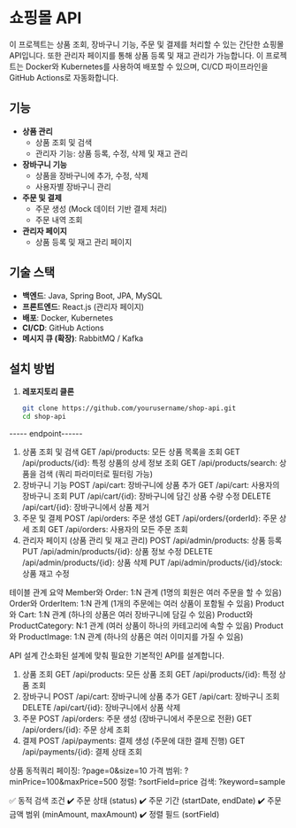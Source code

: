 # 쇼핑몰 API

이 프로젝트는 상품 조회, 장바구니 기능, 주문 및 결제를 처리할 수 있는 간단한 쇼핑몰 API입니다. 또한 관리자 페이지를 통해 상품 등록 및 재고 관리가 가능합니다. 이 프로젝트는 Docker와 Kubernetes를 사용하여 배포할 수 있으며, CI/CD 파이프라인을 GitHub Actions로 자동화합니다.

## 기능

- **상품 관리**
    - 상품 조회 및 검색
    - 관리자 기능: 상품 등록, 수정, 삭제 및 재고 관리
- **장바구니 기능**
    - 상품을 장바구니에 추가, 수정, 삭제
    - 사용자별 장바구니 관리
- **주문 및 결제**
    - 주문 생성 (Mock 데이터 기반 결제 처리)
    - 주문 내역 조회
- **관리자 페이지**
    - 상품 등록 및 재고 관리 페이지

## 기술 스택

- **백엔드**: Java, Spring Boot, JPA, MySQL
- **프론트엔드**: React.js (관리자 페이지)
- **배포**: Docker, Kubernetes
- **CI/CD**: GitHub Actions
- **메시지 큐 (확장)**: RabbitMQ / Kafka

## 설치 방법

1. **레포지토리 클론**

   ```bash
   git clone https://github.com/yourusername/shop-api.git
   cd shop-api
   

----- endpoint------

1. 상품 조회 및 검색
   GET /api/products: 모든 상품 목록을 조회
   GET /api/products/{id}: 특정 상품의 상세 정보 조회
   GET /api/products/search: 상품을 검색 (쿼리 파라미터로 필터링 가능)
2. 장바구니 기능
   POST /api/cart: 장바구니에 상품 추가
   GET /api/cart: 사용자의 장바구니 조회
   PUT /api/cart/{id}: 장바구니에 담긴 상품 수량 수정
   DELETE /api/cart/{id}: 장바구니에서 상품 제거
3. 주문 및 결제
      POST /api/orders: 주문 생성
      GET /api/orders/{orderId}: 주문 상세 조회
      GET /api/orders: 사용자의 모든 주문 조회
4. 관리자 페이지 (상품 관리 및 재고 관리)
      POST /api/admin/products: 상품 등록
      PUT /api/admin/products/{id}: 상품 정보 수정
      DELETE /api/admin/products/{id}: 상품 삭제
      PUT /api/admin/products/{id}/stock: 상품 재고 수정

테이블 관계 요약
Member와 Order: 1:N 관계 (1명의 회원은 여러 주문을 할 수 있음)
Order와 OrderItem: 1:N 관계 (1개의 주문에는 여러 상품이 포함될 수 있음)
Product와 Cart: 1:N 관계 (하나의 상품은 여러 장바구니에 담길 수 있음)
Product와 ProductCategory: N:1 관계 (여러 상품이 하나의 카테고리에 속할 수 있음)
Product와 ProductImage: 1:N 관계 (하나의 상품은 여러 이미지를 가질 수 있음)


API 설계
간소화된 설계에 맞춰 필요한 기본적인 API를 설계합니다.

1. 상품 조회
   GET /api/products: 모든 상품 조회
   GET /api/products/{id}: 특정 상품 조회
2. 장바구니
   POST /api/cart: 장바구니에 상품 추가
   GET /api/cart: 장바구니 조회
   DELETE /api/cart/{id}: 장바구니에서 상품 삭제
3. 주문
   POST /api/orders: 주문 생성 (장바구니에서 주문으로 전환)
   GET /api/orders/{id}: 주문 상세 조회
4. 결제
   POST /api/payments: 결제 생성 (주문에 대한 결제 진행)
   GET /api/payments/{id}: 결제 상태 조회


 상품 동적쿼리
페이징: ?page=0&size=10
가격 범위: ?minPrice=100&maxPrice=500
정렬: ?sortField=price
검색: ?keyword=sample

✅ 동적 검색 조건
✔️ 주문 상태 (status)
✔️ 주문 기간 (startDate, endDate)
✔️ 주문 금액 범위 (minAmount, maxAmount)
✔️ 정렬 필드 (sortField)
